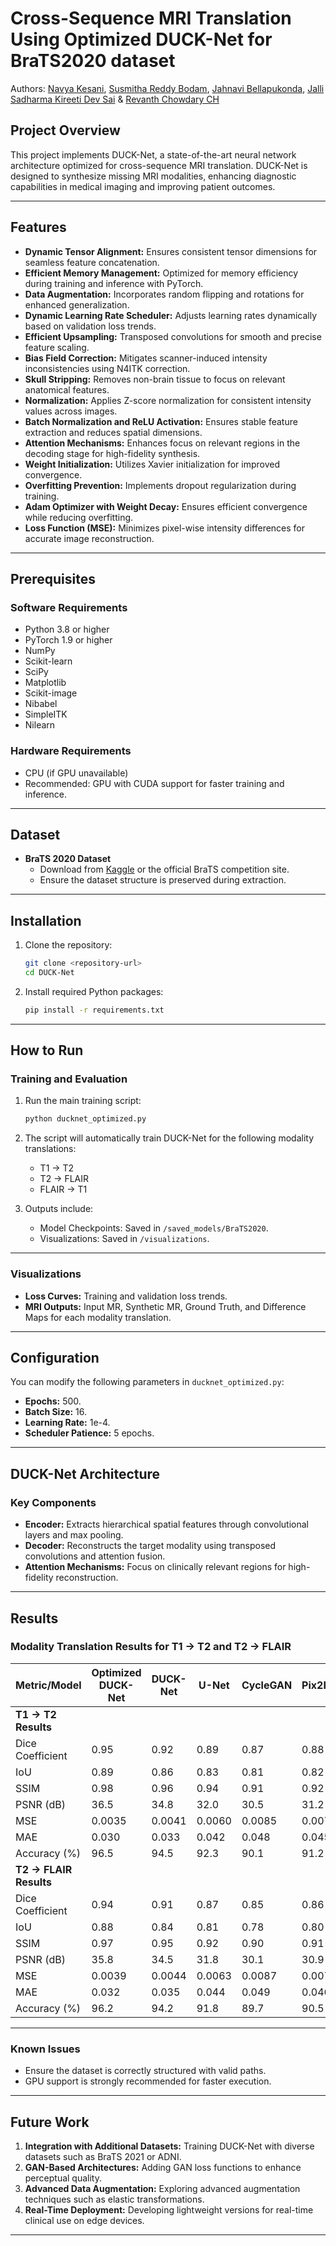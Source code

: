 # Cross-Sequence MRI Translation Using Optimized DUCK-Net for BraTS2020 dataset

Authors: [Navya Kesani](mailto:navyakesani2@gmail.com?subject=[GitHub]DUCK-Net), [Susmitha Reddy Bodam](mailto:susmitha.reddy64@gmail.com?subject=[GitHub]DUCK-Net), [Jahnavi Bellapukonda](mailto:jahnavibellapukonda60@gmail.com?subject=[GitHub]DUCK-Net), [Jalli Sadharma Kireeti Dev Sai](mailto:jahnavibellapukonda60@gmail.com?subject=[GitHub]DUCK-Net) & [Revanth Chowdary CH](mailto:jahnavibellapukonda60@gmail.com?subject=[GitHub]DUCK-Net)


## Project Overview
This project implements DUCK-Net, a state-of-the-art neural network architecture optimized for cross-sequence MRI translation. DUCK-Net is designed to synthesize missing MRI modalities, enhancing diagnostic capabilities in medical imaging and improving patient outcomes.

---

## Features
- **Dynamic Tensor Alignment:** Ensures consistent tensor dimensions for seamless feature concatenation.
- **Efficient Memory Management:** Optimized for memory efficiency during training and inference with PyTorch.
- **Data Augmentation:** Incorporates random flipping and rotations for enhanced generalization.
- **Dynamic Learning Rate Scheduler:** Adjusts learning rates dynamically based on validation loss trends.
- **Efficient Upsampling:** Transposed convolutions for smooth and precise feature scaling.
- **Bias Field Correction:** Mitigates scanner-induced intensity inconsistencies using N4ITK correction.
- **Skull Stripping:** Removes non-brain tissue to focus on relevant anatomical features.
- **Normalization:** Applies Z-score normalization for consistent intensity values across images.
- **Batch Normalization and ReLU Activation:** Ensures stable feature extraction and reduces spatial dimensions.
- **Attention Mechanisms:** Enhances focus on relevant regions in the decoding stage for high-fidelity synthesis.
- **Weight Initialization:** Utilizes Xavier initialization for improved convergence.
- **Overfitting Prevention:** Implements dropout regularization during training.
- **Adam Optimizer with Weight Decay:** Ensures efficient convergence while reducing overfitting.
- **Loss Function (MSE):** Minimizes pixel-wise intensity differences for accurate image reconstruction.

---

## Prerequisites

### Software Requirements
- Python 3.8 or higher
- PyTorch 1.9 or higher
- NumPy
- Scikit-learn
- SciPy
- Matplotlib
- Scikit-image
- Nibabel
- SimpleITK
- Nilearn

### Hardware Requirements
- CPU (if GPU unavailable)
- Recommended: GPU with CUDA support for faster training and inference.

---

## Dataset
- **BraTS 2020 Dataset**
  - Download from [Kaggle](https://www.kaggle.com/) or the official BraTS competition site.
  - Ensure the dataset structure is preserved during extraction.

---

## Installation
1. Clone the repository:
   ```bash
   git clone <repository-url>
   cd DUCK-Net
   ```

2. Install required Python packages:
   ```bash
   pip install -r requirements.txt
   ```


---

## How to Run

### Training and Evaluation
1. Run the main training script:
   ```bash
   python ducknet_optimized.py
   ```

2. The script will automatically train DUCK-Net for the following modality translations:
   - T1 → T2
   - T2 → FLAIR
   - FLAIR → T1

3. Outputs include:
   - Model Checkpoints: Saved in `/saved_models/BraTS2020`.
   - Visualizations: Saved in `/visualizations`.

---

### Visualizations
- **Loss Curves:** Training and validation loss trends.
- **MRI Outputs:** Input MR, Synthetic MR, Ground Truth, and Difference Maps for each modality translation.

---

## Configuration
You can modify the following parameters in `ducknet_optimized.py`:
- **Epochs:**  500.
- **Batch Size:**  16.
- **Learning Rate:**  1e-4.
- **Scheduler Patience:**  5 epochs.

---

## DUCK-Net Architecture
### Key Components
- **Encoder:** Extracts hierarchical spatial features through convolutional layers and max pooling.
- **Decoder:** Reconstructs the target modality using transposed convolutions and attention fusion.
- **Attention Mechanisms:** Focus on clinically relevant regions for high-fidelity reconstruction.

---

## Results

### Modality Translation Results for T1 → T2 and T2 → FLAIR

| Metric/Model      | Optimized DUCK-Net | DUCK-Net | U-Net | CycleGAN | Pix2Pix |
|--------------------|--------------------|----------|-------|----------|---------|
| **T1 → T2 Results**              |                |          |       |          |         |
| Dice Coefficient   | 0.95              | 0.92     | 0.89  | 0.87     | 0.88    |
| IoU                | 0.89              | 0.86     | 0.83  | 0.81     | 0.82    |
| SSIM               | 0.98              | 0.96     | 0.94  | 0.91     | 0.92    |
| PSNR (dB)          | 36.5              | 34.8     | 32.0  | 30.5     | 31.2    |
| MSE                | 0.0035            | 0.0041   | 0.0060| 0.0085   | 0.0076  |
| MAE                | 0.030             | 0.033    | 0.042 | 0.048    | 0.045   |
| Accuracy (%)       | 96.5              | 94.5     | 92.3  | 90.1     | 91.2    |
| **T2 → FLAIR Results**           |                |          |       |          |         |
| Dice Coefficient   | 0.94              | 0.91     | 0.87  | 0.85     | 0.86    |
| IoU                | 0.88              | 0.84     | 0.81  | 0.78     | 0.80    |
| SSIM               | 0.97              | 0.95     | 0.92  | 0.90     | 0.91    |
| PSNR (dB)          | 35.8              | 34.5     | 31.8  | 30.1     | 30.9    |
| MSE                | 0.0039            | 0.0044   | 0.0063| 0.0087   | 0.0078  |
| MAE                | 0.032             | 0.035    | 0.044 | 0.049    | 0.046   |
| Accuracy (%)       | 96.2              | 94.2     | 91.8  | 89.7     | 90.5    |

---

### Known Issues
- Ensure the dataset is correctly structured with valid paths.
- GPU support is strongly recommended for faster execution.

---

## Future Work
1. **Integration with Additional Datasets:** Training DUCK-Net with diverse datasets such as BraTS 2021 or ADNI.
2. **GAN-Based Architectures:** Adding GAN loss functions to enhance perceptual quality.
3. **Advanced Data Augmentation:** Exploring advanced augmentation techniques such as elastic transformations.
4. **Real-Time Deployment:** Developing lightweight versions for real-time clinical use on edge devices.

---
